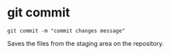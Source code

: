 # git commit

`git commit -m "commit changes message"`

Saves the files from the staging area on the repository.